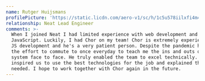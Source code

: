 ```yaml
---
name: Rutger Huijsmans
profilePicture: 'https://static.licdn.com/aero-v1/sc/h/1c5u578iilxfi4m4dvc4q810q'
relationship: Neat Lead Engineer
comments: >-
  When I joined Neat I had limited experience with web development and
  JavaScript. Luckily, I had Chor on my team! Chor is extremely experienced in
  JS development and he's a very patient person. Despite the pandemic he made
  the effort to commute to once everyday to teach me the ins and outs of Neat's
  system face to face. He truly enabled the team to excel technically. He
  inspired us to use the best technologies for the job and explained them when
  needed. I hope to work together with Chor again in the future.
---
```


